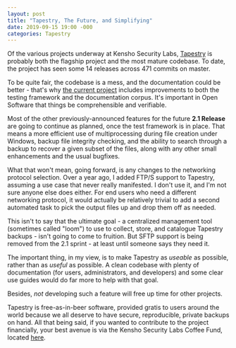 ```yaml
---
layout: post
title: "Tapestry, The Future, and Simplifying"
date: 2019-09-15 19:00 -000
categories: Tapestry
---
```


Of the various projects underway at Kensho Security Labs, [Tapestry](https://www.kenshosec.com/Projects/tapestry.html) is probably both the flagship project and the most mature codebase. To date, the project has seen some 14 releases across 471 commits on master. 

To be quite fair, the codebase is a mess, and the documentation could be better - that's why [the current project](https://www.github.com/zadammac/Tapestry/projects/5) includes improvements to both the testing framework and the documentation corpus. It's important in Open Software that things be comprehensible and verifiable.

Most of the other previously-announced features for the future **2.1 Release** are going to continue as planned, once the test framework is in place. That means a more efficient use of multiprocessing during file creation under Windows, backup file integrity checking, and the ability to search through a backup to recover a given subset of the files, along with any other small enhancements and the usual bugfixes.

What that won't mean, going forward, is any changes to the networking protocol selection. Over a year ago, I added FTP/S support to Tapestry, assuming a use case that never really manifested. I don't use it, and I'm not sure anyone else does either. For end users who need a different networking protocol, it would actually be relatively trivial to add a second automated task to pick the output files up and drop them off as needed.

This isn't to say that the ultimate goal - a centralized management tool (sometimes called "loom") to use to collect, store, and catalogue Tapestry backups - isn't going to come to fruition. But SFTP support is being removed from the 2.1 sprint - at least until someone says they need it.

The important thing, in my view, is to make Tapestry as *useable* as possible, rather than as *useful* as possible. A clean codebase with plenty of documentation (for users, administrators, and developers) and some clear use guides would do far more to help with that goal.

Besides, *not* developing such a feature will free up time for other projects.

Tapestry is free-as-in-beer software, provided gratis to users around the world because we all deserve to have secure, reproducible, private backups on hand. All that being said, if you wanted to contribute to the project financially, your best avenue is via the Kensho Security Labs Coffee Fund, located [here](https://ko-fi.com/kenshosec).
